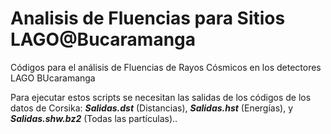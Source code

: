 # Analisis de Fluencias para Sitios LAGO@Bucaramanga
Códigos para el análisis de Fluencias de Rayos Cósmicos en los detectores LAGO BUcaramanga 


Para ejecutar estos scripts se necesitan las salidas de los códigos de los datos de Corsika: **_Salidas.dst_** (Distancias), **_Salidas.hst_** (Energías), y **_Salidas.shw.bz2_** (Todas las partículas)..
